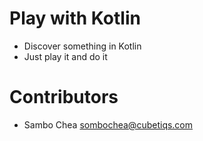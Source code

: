 # Play with Kotlin
- Discover something in Kotlin
- Just play it and do it

# Contributors
- Sambo Chea <sombochea@cubetiqs.com>